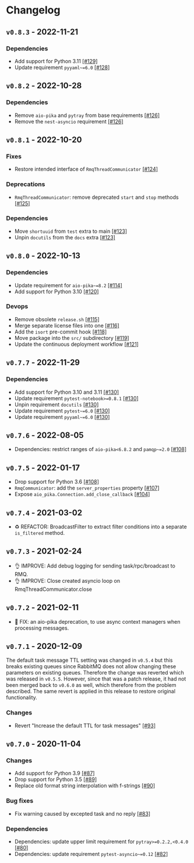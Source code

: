# Changelog

## `v0.8.3` - 2022-11-21

### Dependencies

- Add support for Python 3.11 [[#129]](https://github.com/aiidateam/kiwipy/pull/129)
- Update requirement `pyyaml~=6.0` [[#128]](https://github.com/aiidateam/kiwipy/pull/128)


## `v0.8.2` - 2022-10-28

### Dependencies

- Remove `aio-pika` and `pytray` from base requirements [[#126]](https://github.com/aiidateam/kiwipy/pull/126)
- Remove the `nest-asyncio` requirement [[#126]](https://github.com/aiidateam/kiwipy/pull/126)


## `v0.8.1` - 2022-10-20

### Fixes

- Restore intended interface of `RmqThreadCommunicator` [[#124]](https://github.com/aiidateam/kiwipy/pull/124)

### Deprecations

- `RmqThreadCommunicator`: remove deprecated `start` and `stop` methods [[#125]](https://github.com/aiidateam/kiwipy/pull/125)

### Dependencies

- Move `shortuuid` from `test` extra to main [[#123]](https://github.com/aiidateam/kiwipy/pull/123)
- Unpin `docutils` from the `docs` extra [[#123]](https://github.com/aiidateam/kiwipy/pull/123)


## `v0.8.0` - 2022-10-13

### Dependencies

- Update requirement for `aio-pika~=8.2` [[#114]](https://github.com/aiidateam/kiwipy/pull/114)
- Add support for Python 3.10 [[#120]](https://github.com/aiidateam/kiwipy/pull/120)

### Devops

- Remove obsolete `release.sh` [[#115]](https://github.com/aiidateam/kiwipy/pull/115)
- Merge separate license files into one [[#116]](https://github.com/aiidateam/kiwipy/pull/116)
- Add the `isort` pre-commit hook [[#118]](https://github.com/aiidateam/kiwipy/pull/118)
- Move package into the `src/` subdirectory [[#119]](https://github.com/aiidateam/kiwipy/pull/119)
- Update the continuous deployment workflow [[#121]](https://github.com/aiidateam/kiwipy/pull/121)


## `v0.7.7` - 2022-11-29

### Dependencies

- Add support for Python 3.10 and 3.11 [[#130]](https://github.com/aiidateam/kiwipy/pull/130)
- Update requirement `pytest-notebook>=0.8.1` [[#130]](https://github.com/aiidateam/kiwipy/pull/130)
- Unpin requirement `docutils` [[#130]](https://github.com/aiidateam/kiwipy/pull/130)
- Update requirement `pytest~=6.0` [[#130]](https://github.com/aiidateam/kiwipy/pull/130)
- Update requirement `pyyaml~=6.0` [[#130]](https://github.com/aiidateam/kiwipy/pull/130)


## `v0.7.6` - 2022-08-05

- Dependencies: restrict ranges of `aio-pika<6.8.2` and `pamqp~=2.0` [[#108]](https://github.com/aiidateam/kiwipy/pull/110)

## `v0.7.5` - 2022-01-17

- Drop support for Python 3.6 [[#108]](https://github.com/aiidateam/kiwipy/pull/108)
- `RmqCommunicator`: add the `server_properties` property [[#107]](https://github.com/aiidateam/kiwipy/pull/107)
- Expose `aio_pika.Connection.add_close_callback` [[#104]](https://github.com/aiidateam/kiwipy/pull/104)

## `v0.7.4` - 2021-03-02

- ♻️ REFACTOR: BroadcastFilter to extract filter conditions into a separate `is_filtered` method.

## `v0.7.3` - 2021-02-24

- 👌 IMPROVE: Add debug logging for sending task/rpc/broadcast to RMQ.
- 👌 IMPROVE: Close created asyncio loop on RmqThreadCommunicator.close

## `v0.7.2` - 2021-02-11

- 🐛 FIX: an aio-pika deprecation, to use async context managers when processing messages.

## `v0.7.1` - 2020-12-09

The default task message TTL setting was changed in `v0.5.4` but this breaks existing queues since RabbitMQ does not allow changing these parameters on existing queues.
Therefore the change was reverted which was released in `v0.5.5`.
However, since that was a patch release, it had not been merged back to `v0.6.0` as well, which therefore from the problem described.
The same revert is applied in this release to restore original functionality.

### Changes
- Revert "Increase the default TTL for task messages" [[#93]](https://github.com/aiidateam/kiwipy/pull/93)


## `v0.7.0` - 2020-11-04

### Changes
- Add support for Python 3.9 [[#87]](https://github.com/aiidateam/kiwipy/pull/87)
- Drop support for Python 3.5 [[#89]](https://github.com/aiidateam/kiwipy/pull/89)
- Replace old format string interpolation with f-strings [[#90]](https://github.com/aiidateam/kiwipy/pull/90)

### Bug fixes
- Fix warning caused by excepted task and no reply [[#83]](https://github.com/aiidateam/kiwipy/pull/83)

### Dependencies
- Dependencies: update upper limit requirement for `pytray>=0.2.2,<0.4.0` [[#80]](https://github.com/aiidateam/kiwipy/pull/80)
- Dependencies: update requirement `pytest-asyncio~=0.12` [[#82]](https://github.com/aiidateam/kiwipy/pull/82)
